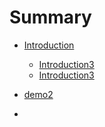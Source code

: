 # Summary

* [Introduction](README.md)
  * [Introduction3](README.md)
  * [Introduction3](README.md)

* [demo2](demo2.md)
* 

